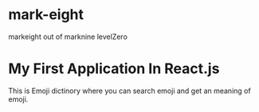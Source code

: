 # mark-eight
markeight out of marknine levelZero

# My First Application In React.js

This is Emoji dictinory where you can search emoji and get an meaning of emoji.
